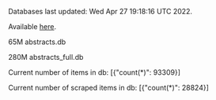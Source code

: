 Databases last updated: Wed Apr 27 19:18:16 UTC 2022. 

Available [here](https://github.com/cbeauhilton/ash-db/releases).


65M	abstracts.db

280M	abstracts_full.db

Current number of items in db:
[{"count(*)": 93309}]

Current number of scraped items in db:
[{"count(*)": 28824}]

